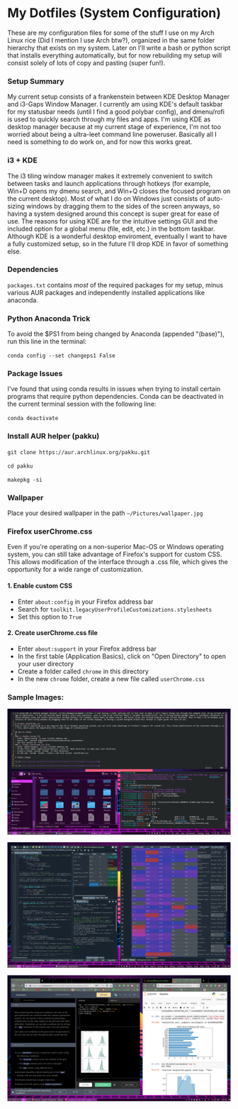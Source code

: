 # My Dotfiles (System Configuration)

These are my configuration files for some of the stuff I use on my Arch Linux rice (Did I mention I use Arch btw?), organized in the same folder hierarchy that exists on my system. Later on I'll write a bash or python script that installs everything automatically, but for now rebuilding my setup will consist solely of lots of copy and pasting (super fun!).

### Setup Summary
My current setup consists of a frankenstein between KDE Desktop Manager and i3-Gaps Window Manager. I currently am using KDE's default taskbar for my statusbar needs (until I find a good polybar config), and dmenu/rofi is used to quickly search through my files and apps. I'm using KDE as desktop manager because at my current stage of experience, I'm not too worried about being a ultra-leet command line poweruser. Basically all I need is something to do work on, and for now this works great.

### i3 + KDE
The i3 tiling window manager makes it extremely convenient to switch between tasks and launch applications through hotkeys (for example, Win+D opens my dmenu search, and Win+Q closes the focused program on the current desktop). Most of what I do on Windows just consists of auto-sizing windows by dragging them to the sides of the screen anyways, so having a system designed around this concept is super great for ease of use. The reasons for using KDE are for the intuitive settings GUI and the included option for a global menu (file, edit, etc.) in the bottom taskbar. Although KDE is a wonderful desktop enviroment, eventually I want to have a fully customized setup, so in the future I'll drop KDE in favor of something else.

### Dependencies
`packages.txt` contains *most* of the required packages for my setup, minus various AUR packages and independently installed applications like anaconda.

### Python Anaconda Trick
To avoid the $PS1 from being changed by Anaconda (appended "(base)"), run this line in the terminal:

`conda config --set changeps1 False`

### Package Issues
I've found that using conda results in issues when trying to install certain programs that require python dependencies. Conda can be deactivated in the current terminal session with the following line:

`conda deactivate`

### Install AUR helper (pakku)
`git clone https://aur.archlinux.org/pakku.git`

`cd pakku`

`makepkg -si`

### Wallpaper
Place your desired wallpaper in the path `~/Pictures/wallpaper.jpg`

### Firefox userChrome.css
Even if you're operating on a non-superior Mac-OS or Windows operating system, you can still take advantage of Firefox's support for custom CSS. This allows modification of the interface through a .css file, which gives the opportunity for a wide range of customization.

#### 1. Enable custom CSS
- Enter `about:config` in your Firefox address bar
- Search for `toolkit.legacyUserProfileCustomizations.stylesheets`
- Set this option to `True`
#### 2. Create userChrome.css file
- Enter `about:support` in your Firefox address bar
- In the first table (Application Basics), click on "Open Directory" to open your user directory
- Create a folder called `chrome` in this directory
- In the new `chrome` folder, create a new file called `userChrome.css`

### Sample Images:

![ ](https://github.com/dfarmer3/dotfiles/blob/master/PreviewImages/Preview1.png)

![ ](https://github.com/dfarmer3/dotfiles/blob/master/PreviewImages/Preview2.png)

![ ](https://github.com/dfarmer3/dotfiles/blob/master/PreviewImages/Preview3.png)
